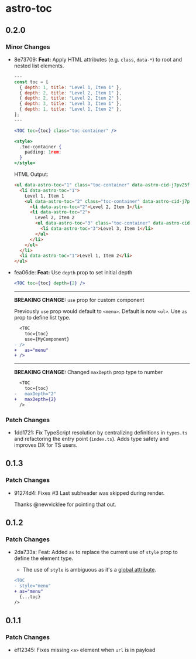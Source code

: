 # astro-toc

## 0.2.0

### Minor Changes

- 8e73709: **Feat:** Apply HTML attributes (e.g. `class`, `data-*`) to root and nested list elements.

  ```jsx
  ---
  const toc = [
    { depth: 1, title: "Level 1, Item 1" },
    { depth: 2, title: "Level 2, Item 1" },
    { depth: 2, title: "Level 2, Item 2" },
    { depth: 3, title: "Level 3, Item 1" },
    { depth: 1, title: "Level 1, Item 2" },
  ];
  ---

  <TOC toc={toc} class="toc-container" />

  <style>
    .toc-container {
      padding: 1rem;
    }
  </style>
  ```

  HTML Output:

  ```html
  <ul data-astro-toc="1" class="toc-container" data-astro-cid-j7pv25f6="true">
    <li data-astro-toc="1">
      Level 1, Item 1
      <ul data-astro-toc="2" class="toc-container" data-astro-cid-j7pv25f6="true">
        <li data-astro-toc="2">Level 2, Item 1</li>
        <li data-astro-toc="2">
          Level 2, Item 2
          <ul data-astro-toc="3" class="toc-container" data-astro-cid-j7pv25f6="true">
            <li data-astro-toc="3">Level 3, Item 1</li>
          </ul>
        </li>
      </ul>
    </li>
    <li data-astro-toc="1">Level 1, Item 2</li>
  </ul>
  ```

- fea06de: **Feat:** Use `depth` prop to set initial depth

  ```jsx
  <TOC toc={toc} depth={2} />
  ```

  ***

  **BREAKING CHANGE:** `use` prop for custom component

  Previously `use` prop would default to `<menu>`. Default is now `<ul>`. Use `as` prop to define list type.

  ```diff
    <TOC
      toc={toc}
      use={MyComponent}
  - />
  +   as="menu"
  + />
  ```

  ***

  **BREAKING CHANGE:** Changed `maxDepth` prop type to number

  ```diff
    <TOC
      toc={toc}
  -   maxDepth="2"
  +   maxDepth={2}
    />
  ```

### Patch Changes

- 1dd1721: Fix TypeScript resolution by centralizing definitions in `types.ts` and refactoring the entry point (`index.ts`). Adds type safety and improves DX for TS users.

## 0.1.3

### Patch Changes

- 91274d4: Fixes #3 Last subheader was skipped during render.

  Thanks @newvicklee for pointing that out.

## 0.1.2

### Patch Changes

- 2da733a: Feat: Added `as` to replace the current use of `style` prop to define the element type.

  - The use of `style` is ambiguous as it's a [global attribute](https://developer.mozilla.org/en-US/docs/Web/HTML/Global_attributes).

  ```diff
  <TOC
  - style="menu"
  + as="menu"
    {...toc}
  />
  ```

## 0.1.1

### Patch Changes

- ef12345: Fixes missing `<a>` element when `url` is in payload
